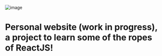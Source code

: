 ![image](https://user-images.githubusercontent.com/110311555/233875329-1b05c3d6-60c5-4043-8314-da427edcb1c0.png)


# Personal website (work in progress), a project to learn some of the ropes of ReactJS!

